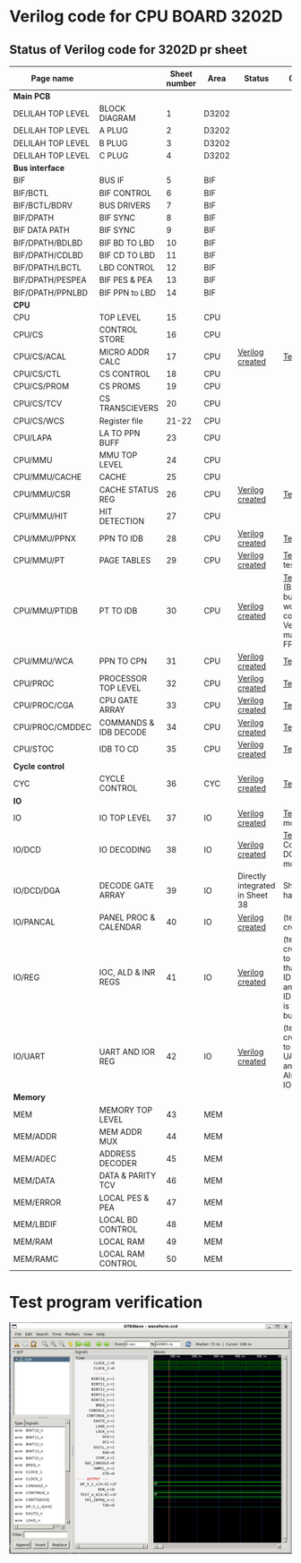 
# Verilog code for CPU BOARD 3202D

## Status of Verilog code for 3202D pr sheet ##

| Page name         |                       | Sheet number       | Area         | Status                                      | Comment                                                                 |
|-------------------|-----------------------|--------------------|--------------|---------------------------------------------|-------------------------------------------------------------------------|
| **Main PCB**                              |
| DELILAH TOP LEVEL | BLOCK DIAGRAM         | 1                  | D3202        |
| DELILAH TOP LEVEL | A PLUG                | 2                  | D3202        |
| DELILAH TOP LEVEL | B PLUG                | 3                  | D3202        |
| DELILAH TOP LEVEL | C PLUG                | 4                  | D3202        |
| **Bus interface**
| BIF               | BUS IF                | 5                  | BIF          |
| BIF/BCTL          | BIF CONTROL           | 6                  | BIF          |
| BIF/BCTL/BDRV     | BUS DRIVERS           | 7                  | BIF          |
| BIF/DPATH         | BIF SYNC              | 8                  | BIF          |
| BIF DATA PATH     | BIF SYNC              | 9                  | BIF          |
| BIF/DPATH/BDLBD   | BIF BD TO LBD         | 10                 | BIF          |
| BIF/DPATH/CDLBD   | BIF CD TO LBD         | 11                 | BIF          |
| BIF/DPATH/LBCTL   | LBD CONTROL           | 12                 | BIF          |
| BIF/DPATH/PESPEA  | BIF PES & PEA         | 13                 | BIF          |
| BIF/DPATH/PPNLBD  | BIF PPN to LBD        | 14                 | BIF          |
| **CPU**                                                                       |
| CPU               | TOP LEVEL             | 15                 | CPU          |
| CPU/CS            | CONTROL STORE         | 16                 | CPU          |
| CPU/CS/ACAL       | MICRO ADDR CALC       | 17                 | CPU          | [Verilog created](circuit/CPU_CS_ACAL_17.v)    | [Test](circuit/CPU_CS_ACAL_17/readme.md)
| CPU/CS/CTL        | CS CONTROL            | 18                 | CPU          |
| CPU/CS/PROM       | CS PROMS              | 19                 | CPU          |
| CPU/CS/TCV        | CS TRANSCIEVERS       | 20                 | CPU          |
| CPU/CS/WCS        | Register file         | 21-22              | CPU          |
| CPU/LAPA          | LA TO PPN BUFF        | 23                 | CPU          |
| CPU/MMU           | MMU TOP LEVEL         | 24                 | CPU          |
| CPU/MMU/CACHE     | CACHE                 | 25                 | CPU          |
| CPU/MMU/CSR       | CACHE STATUS REG      | 26                 | CPU          | [Verilog created](circuit/CPU_MMU_CSR_26.v)    | [Test](circuit/CPU_MMU_CSR_26/readme.md)
| CPU/MMU/HIT       | HIT DETECTION         | 27                 | CPU          | 
| CPU/MMU/PPNX      | PPN TO IDB            | 28                 | CPU          | [Verilog created](circuit/CPU_MMU_PPNX_28.v)    | [Test](circuit/CPU_MMU_PPNX_28/readme.md)
| CPU/MMU/PT        | PAGE TABLES           | 29                 | CPU          | [Verilog created](circuit/CPU_MMU_PT_29.v)      | [Test](circuit/CPU_MMU_PT_29/readme.md) (More test!!)
| CPU/MMU/PTIDB     | PT TO IDB             | 30                 | CPU          | [Verilog created](circuit/CPU_MMU_PTIDB_30.v)   | [Test](circuit/CPU_MMU_PTIDB_30/readme.md) (Bidirectional bus not working correctly in Verilator, maybe in FPGA?)
| CPU/MMU/WCA       | PPN TO CPN            | 31                 | CPU          | [Verilog created](circuit/CPU_MMU_WCA_31.v)     | [Test](circuit/CPU_MMU_WCA_31/readme.md)
| CPU/PROC          | PROCESSOR TOP LEVEL   | 32                 | CPU          | [Verilog created](circuit/CPU_PROC_32.v)        | [Test](circuit/CPU_PROC_32/readme.md)
| CPU/PROC/CGA      | CPU GATE ARRAY        | 33                 | CPU          | [Verilog created](circuit/CPU_PROC_CGA_33.v)    | [Test](circuit/CPU_PROC_CGA_33/readme.md)
| CPU/PROC/CMDDEC   | COMMANDS & IDB DECODE | 34                 | CPU          | [Verilog created](circuit/CPU_PROC_CMDDEC_34.v) | [Test](circuit/CPU_PROC_CMDDEC_34/readme.md)
| CPU/STOC          | IDB TO CD             | 35                 | CPU          | [Verilog created](circuit/CPU_STOC_35.v)        | [Test](circuit/CPU_STOC_35/readme.md)
| **Cycle control**
| CYC               | CYCLE CONTROL         | 36                 | CYC          | [Verilog created](circuit/CYC_36.v)             | [Test](circuit/CYC_36/readme.md)
| **IO**
| IO                | IO TOP LEVEL          | 37                 | IO           | [Verilog created](circuit/IO_37.v)              | [Test](circuit/IO_37/readme.md)  - Need more test!
| IO/DCD            | IO DECODING           | 38                 | IO           | [Verilog created](circuit/IO_DCD_38.v)          | [Test](circuit/IO_DCD_38/readme.md) - Connected DGA. Need more test! 
| IO/DCD/DGA        | DECODE GATE ARRAY     | 39                 | IO           | Directly integrated in Sheet 38                 | Sheet 39 has no code.
| IO/PANCAL         | PANEL PROC & CALENDAR | 40                 | IO           | [Verilog created](circuit/IO_PANCAL_40.v)       | (test not create)
| IO/REG            | IOC, ALD & INR REGS   | 41                 | IO           | [Verilog created](circuit/IO_REG_41.v)          | (test not create)  Need to fix IDB so that IDB_15_0 and IDB_7_0_io is the same bus
| IO/UART           | UART AND IOR REG      | 42                 | IO           | [Verilog created](circuit/IOUART_42.v)          | (test not create)  Need to create the UART chip and test it. Also fix IDB IO bus
| **Memory**                                                                     
| MEM               | MEMORY TOP LEVEL      | 43                 | MEM          |
| MEM/ADDR          | MEM ADDR MUX          | 44                 | MEM          |
| MEM/ADEC          | ADDRESS DECODER       | 45                 | MEM          |
| MEM/DATA          | DATA & PARITY TCV     | 46                 | MEM          |
| MEM/ERROR         | LOCAL PES & PEA       | 47                 | MEM          |
| MEM/LBDIF         | LOCAL BD CONTROL      | 48                 | MEM          |
| MEM/RAM           | LOCAL RAM             | 49                 | MEM          |
| MEM/RAMC          | LOCAL RAM CONTROL     | 50                 | MEM          |

# Test program verification

![Screenshot from GTKWave](gtkwave.png)
